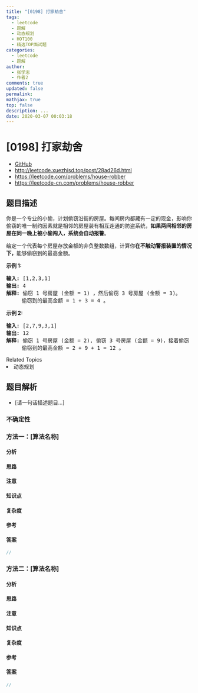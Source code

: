 ```yaml
---
title: "[0198] 打家劫舍"
tags:
  - leetcode
  - 题解
  - 动态规划
  - HOT100
  - 精选TOP面试题
categories:
  - leetcode
  - 题解
author:
  - 张学志
  - 作者2
comments: true
updated: false
permalink:
mathjax: true
top: false
description: ...
date: 2020-03-07 00:03:18
---
```



# [0198] 打家劫舍
* [GitHub](https://github.com/algoboy101/LeetCodeCrowdsource/tree/master/_posts/QA/%5B0198%5D%20%E6%89%93%E5%AE%B6%E5%8A%AB%E8%88%8D.md)
* http://leetcode.xuezhisd.top/post/28ad26d.html
* https://leetcode.com/problems/house-robber
* https://leetcode-cn.com/problems/house-robber


## 题目描述

<p>你是一个专业的小偷，计划偷窃沿街的房屋。每间房内都藏有一定的现金，影响你偷窃的唯一制约因素就是相邻的房屋装有相互连通的防盗系统，<strong>如果两间相邻的房屋在同一晚上被小偷闯入，系统会自动报警</strong>。</p>

<p>给定一个代表每个房屋存放金额的非负整数数组，计算你<strong>在不触动警报装置的情况下，</strong>能够偷窃到的最高金额。</p>

<p><strong>示例 1:</strong></p>

<pre><strong>输入:</strong> [1,2,3,1]
<strong>输出:</strong> 4
<strong>解释:</strong> 偷窃 1 号房屋 (金额 = 1) ，然后偷窃 3 号房屋 (金额 = 3)。
&nbsp;    偷窃到的最高金额 = 1 + 3 = 4 。</pre>

<p><strong>示例 2:</strong></p>

<pre><strong>输入:</strong> [2,7,9,3,1]
<strong>输出:</strong> 12
<strong>解释:</strong> 偷窃 1 号房屋 (金额 = 2), 偷窃 3 号房屋 (金额 = 9)，接着偷窃 5 号房屋 (金额 = 1)。
&nbsp;    偷窃到的最高金额 = 2 + 9 + 1 = 12 。
</pre>
<div><div>Related Topics</div><div><li>动态规划</li></div></div>


## 题目解析
* [请一句话描述题目...]

### 不确定性


### 方法一：[算法名称]

#### 分析

#### 思路

#### 注意

#### 知识点

#### 复杂度

#### 参考

#### 答案

```cpp
//
```


### 方法二：[算法名称]

#### 分析

#### 思路

#### 注意

#### 知识点

#### 复杂度

#### 参考

#### 答案

```cpp
//
```


